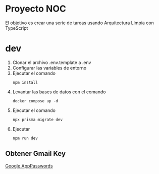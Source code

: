 # Proyecto NOC

El objetivo es crear una serie de tareas usando Arquitectura Limpia con TypeScript

# dev
1. Clonar el archivo .env.template a .env
2. Configurar las variables de entorno
3. Ejecutar el comando 
   ```
   npm install
   ```
4. Levantar las bases de datos con el comando
   ```
   docker compose up -d
   ```
5. Ejecutar el comando
   ```
   npx prisma migrate dev
   ```
6. Ejecutar 
   ```
   npm run dev
   ```


## Obtener Gmail Key
[Google AppPasswords](https://myaccount.google.com/u/0/apppasswords)